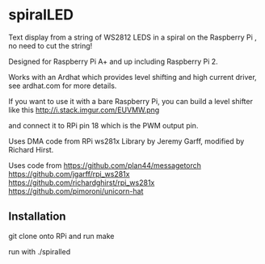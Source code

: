 # spiralLED

Text display from a string of WS2812 LEDS in a spiral on the Raspberry Pi , no need to cut the string!

Designed for Raspberry Pi A+ and up including Raspberry Pi 2.

Works with an Ardhat which provides level shifting and high current driver, see ardhat.com for more details.


If you want to use it with a bare Raspberry Pi, you can build a level shifter like this http://i.stack.imgur.com/EUVMW.png


and connect it to RPi pin 18 which is the PWM output pin.



Uses DMA code from RPi ws281x Library by Jeremy Garff, modified by Richard Hirst.



Uses code from https://github.com/plan44/messagetorch https://github.com/jgarff/rpi_ws281x https://github.com/richardghirst/rpi_ws281x  https://github.com/pimoroni/unicorn-hat


Installation
-------------

git clone onto RPi and run make

run with ./spiralled


